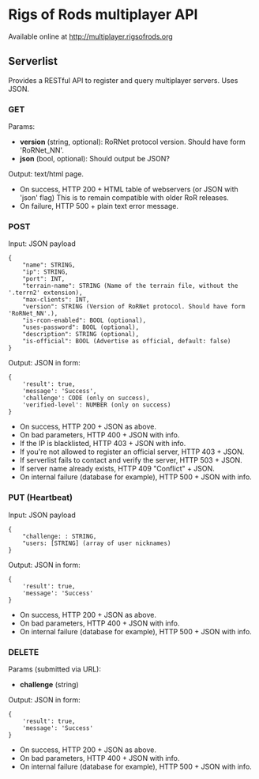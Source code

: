 # Rigs of Rods multiplayer API

Available online at http://multiplayer.rigsofrods.org

## Serverlist

Provides a RESTful API to register and query multiplayer servers. Uses JSON.

### GET

Params:
- **version** (string, optional): RoRNet protocol version. Should have form 'RoRNet_NN'.
- **json** (bool, optional): Should output be JSON?

Output: text/html page.

- On success, HTTP 200 + HTML table of webservers (or JSON with 'json' flag)
    This is to remain compatible with older RoR releases.
- On failure, HTTP 500 + plain text error message.

### POST

Input: JSON payload

	{
	    "name": STRING,
		"ip": STRING,
		"port": INT,
		"terrain-name": STRING (Name of the terrain file, without the '.terrn2' extension),
		"max-clients": INT,
		"version": STRING (Version of RoRNet protocol. Should have form 'RoRNet_NN'.),
	    "is-rcon-enabled": BOOL (optional),
	    "uses-password": BOOL (optional),
	    "description": STRING (optional),
	    "is-official": BOOL (Advertise as official, default: false)
	}

Output: JSON in form:

    {
        'result': true,
        'message': 'Success',
        'challenge': CODE (only on success),
        'verified-level': NUMBER (only on success)
    }
    
- On success, HTTP 200 + JSON as above.
- On bad parameters, HTTP 400 + JSON with info.
- If the IP is blacklisted, HTTP 403 + JSON with info.
- If you're not allowed to register an official server, HTTP 403 + JSON.
- If serverlist fails to contact and verify the server, HTTP 503 + JSON.
- If server name already exists, HTTP 409 "Conflict" + JSON.
- On internal failure (database for example), HTTP 500 + JSON with info.

### PUT (Heartbeat)

Input: JSON payload

	{
	    "challenge: : STRING,
	    "users: [STRING] (array of user nicknames)
	}

Output: JSON in form:

    {
        'result': true,
        'message': 'Success'
    }

- On success, HTTP 200 + JSON as above.
- On bad parameters, HTTP 400 + JSON with info.
- On internal failure (database for example), HTTP 500 + JSON with info.

### DELETE

Params (submitted via URL):
- **challenge** (string)

Output: JSON in form:

    {
        'result': true,
        'message': 'Success'
    }

- On success, HTTP 200 + JSON as above.
- On bad parameters, HTTP 400 + JSON with info.
- On internal failure (database for example), HTTP 500 + JSON with info.
